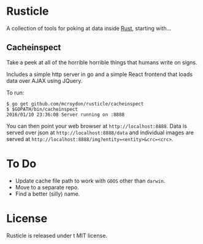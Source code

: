 # Rusticle

A collection of tools for poking at data inside [Rust](http://playrust.com), starting with...

## Cacheinspect

Take a peek at all of the horrible horrible things that humans write on signs.

Includes a simple http server in go and a simple React frontend that loads data over AJAX using JQuery.

To run:

	$ go get github.com/mcroydon/rusticle/cacheinspect
	$ $GOPATH/bin/cacheinspect
	2016/01/10 23:36:08 Server running on :8888

You can then point your web browser at `http://localhost:8888`. Data is served over json at `http://localhost:8888/data` and individual images are served at `http://localhost:8888/img?entity=<entity>&crc=<crc>`.

# To Do

* Update cache file path to work with `GOOS` other than `darwin`.
* Move to a separate repo.
* Find a better (silly) name.

# License

Rusticle is released under t MIT license.
